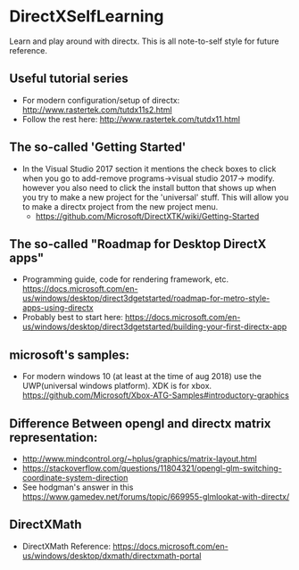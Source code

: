 # DirectXSelfLearning
Learn and play around with directx. This is all note-to-self style for future reference.

## Useful tutorial series
* For modern configuration/setup of directx:
http://www.rastertek.com/tutdx11s2.html
* Follow the rest here:
http://www.rastertek.com/tutdx11.html

## The so-called 'Getting Started'
 * In the Visual Studio 2017 section it mentions the check boxes to click when you go to add-remove programs->visual studio 2017-> modify. however you also need to click the install button that shows up when you try to make a new project for the 'universal' stuff. This will allow you to make a directx project from the new project menu. 
   * https://github.com/Microsoft/DirectXTK/wiki/Getting-Started


## The so-called "Roadmap for Desktop DirectX apps"
* Programming guide, code for rendering framework, etc.
https://docs.microsoft.com/en-us/windows/desktop/direct3dgetstarted/roadmap-for-metro-style-apps-using-directx
* Probably best to start here:
https://docs.microsoft.com/en-us/windows/desktop/direct3dgetstarted/building-your-first-directx-app

## microsoft's samples:
* For modern windows 10 (at least at the time of aug 2018) use the UWP(universal windows platform). XDK is for xbox.
https://github.com/Microsoft/Xbox-ATG-Samples#introductory-graphics

## Difference Between opengl and directx matrix representation:
* http://www.mindcontrol.org/~hplus/graphics/matrix-layout.html
* https://stackoverflow.com/questions/11804321/opengl-glm-switching-coordinate-system-direction
* See hodgman's answer in this
https://www.gamedev.net/forums/topic/669955-glmlookat-with-directx/

## DirectXMath 
* DirectXMath Reference:
https://docs.microsoft.com/en-us/windows/desktop/dxmath/directxmath-portal

